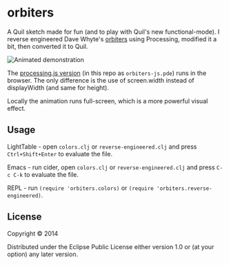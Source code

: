 # orbiters

A Quil sketch made for fun (and to play with Quil's new
functional-mode). I reverse engineered Dave Whyte's
[orbiters](http://beesandbombs.tumblr.com/post/45513650541/orbiters)
using Processing, modified it a bit, then converted it to Quil.

![Animated demonstration](demo.gif)

The [processing.js version](http://www.daveliepmann.com/dataviz/orbitersColor) (in this repo as `orbiters-js.pde`) runs in
the browser. The only difference is the use of screen.width instead of
displayWidth (and same for height).

Locally the animation runs full-screen, which is a more powerful visual effect.

## Usage

LightTable - open `colors.clj` or `reverse-engineered.clj` and press `Ctrl+Shift+Enter` to evaluate the file.

Emacs - run cider, open `colors.clj` or `reverse-engineered.clj` and press `C-c C-k` to evaluate the file.

REPL - run `(require 'orbiters.colors)` or `(require 'orbiters.reverse-engineered)`.

## License

Copyright © 2014

Distributed under the Eclipse Public License either version 1.0 or (at your option) any later version.
